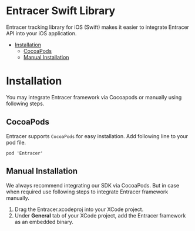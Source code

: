# Entracer Swift Library

Entracer tracking library for iOS (Swift) makes it easier to integrate Entracer API into your iOS application.

- [Installation](#installation)
    - [CocoaPods](#cocoapods)
    - [Manual Installation](#manual-installation)
    
<a name="installation"></a>
# Installation

You may integrate Entracer framework via Cocoapods or manually using following steps.
    
<a name="cocoapods"></a>
## CocoaPods

Entracer supports `CocoaPods` for easy installation. Add following line to your pod file.

`pod 'Entracer'`

<a name="manual-installation"></a>
## Manual Installation

We always recommend integrating our SDK via CocoaPods. But in case when required use following steps to integrate Entracer framework manually.

1. Drag the Entracer.xcodeproj into your XCode project.
2. Under **General** tab of your XCode project, add the Entracer framework as an embedded binary.
